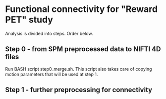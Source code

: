 # Functional connectivity for "Reward PET" study

Analysis is divided into steps. Order below.

## Step 0 - from SPM preprocessed data to NIFTI 4D files

Run BASH script step0_merge.sh. This script also takes care of copying motion parameters that will be used at step 1.

## Step 1 - further preprocessing for connectivity

